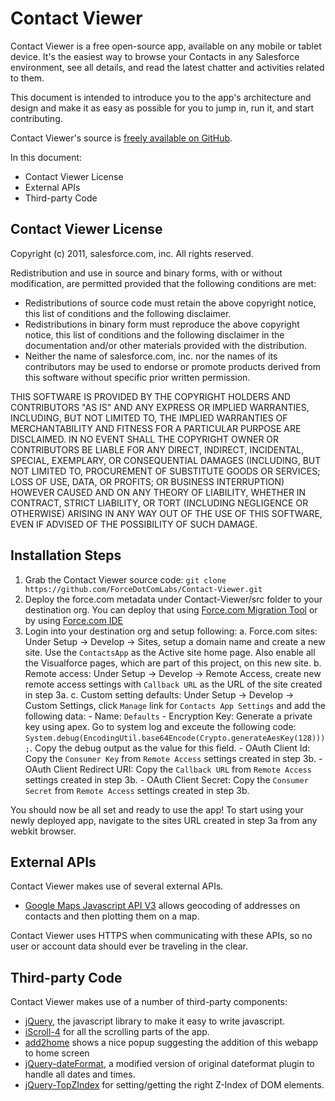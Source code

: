 # Contact Viewer #

Contact Viewer is a free open-source app, available on any mobile or tablet device. It's the easiest way to browse your Contacts in any Salesforce environment, see all details, and read the latest chatter and activities related to them.

This document is intended to introduce you to the app's architecture and design and make it as easy as possible for you to jump in, run it, and start contributing.

Contact Viewer's source is [freely available on GitHub](https://github.com/ForceDotComLabs/Contact-Viewer).

In this document:

- Contact Viewer License
- External APIs
- Third-party Code

## Contact Viewer License ##

Copyright (c) 2011, salesforce.com, inc.
All rights reserved.

Redistribution and use in source and binary forms, with or without modification, are permitted provided 
that the following conditions are met:
 
- Redistributions of source code must retain the above copyright notice, this list of conditions and the following disclaimer.
- Redistributions in binary form must reproduce the above copyright notice, this list of conditions and the following disclaimer in the documentation and/or other materials provided with the distribution. 
- Neither the name of salesforce.com, inc. nor the names of its contributors may be used to endorse or promote products derived from this software without specific prior written permission.
 
THIS SOFTWARE IS PROVIDED BY THE COPYRIGHT HOLDERS AND CONTRIBUTORS "AS IS" AND ANY EXPRESS OR IMPLIED WARRANTIES, INCLUDING, BUT NOT LIMITED TO, THE IMPLIED WARRANTIES OF MERCHANTABILITY AND FITNESS FOR A PARTICULAR PURPOSE ARE DISCLAIMED. IN NO EVENT SHALL THE COPYRIGHT OWNER OR CONTRIBUTORS BE LIABLE FOR ANY DIRECT, INDIRECT, INCIDENTAL, SPECIAL, EXEMPLARY, OR CONSEQUENTIAL DAMAGES (INCLUDING, BUT NOT LIMITED TO, PROCUREMENT OF SUBSTITUTE GOODS OR SERVICES; LOSS OF USE, DATA, OR PROFITS; OR BUSINESS INTERRUPTION) HOWEVER CAUSED AND ON ANY THEORY OF LIABILITY, WHETHER IN CONTRACT, STRICT LIABILITY, OR TORT (INCLUDING NEGLIGENCE OR OTHERWISE) ARISING IN ANY WAY OUT OF THE USE OF THIS SOFTWARE, EVEN IF ADVISED OF THE POSSIBILITY OF SUCH DAMAGE.

## Installation Steps ##

1. Grab the Contact Viewer source code: `git clone https://github.com/ForceDotComLabs/Contact-Viewer.git`
2. Deploy the force.com metadata under Contact-Viewer/src folder to your destination org. You can deploy that using [Force.com Migration Tool](http://wiki.developerforce.com/index.php/Force.com_Migration_Tool) or by using [Force.com IDE](http://wiki.developerforce.com/index.php/Force.com_IDE)
3. Login into your destination org and setup following:
	a. Force.com sites: Under Setup -> Develop -> Sites, setup a domain name and create a new site. Use the `ContactsApp` as the Active site home page. Also enable all the Visualforce pages, which are part of this project, on this new site.
	b. Remote access: Under Setup -> Develop -> Remote Access, create new remote access settings with `Callback URL` as the URL of the site created in step 3a.
	c. Custom setting defaults: Under Setup -> Develop -> Custom Settings, click `Manage` link for `Contacts App Settings` and add the following data:
		- Name: `Defaults`
		- Encryption Key: Generate a private key using apex. Go to system log and exceute the following code: `System.debug(EncodingUtil.base64Encode(Crypto.generateAesKey(128)));`. Copy the debug output as the value for this field.
		- OAuth Client Id: Copy the `Consumer Key` from `Remote Access` settings created in step 3b.
		- OAuth Client Redirect URI: Copy the `Callback URL` from `Remote Access` settings created in step 3b.
		- OAuth Client Secret: Copy the `Consumer Secret` from `Remote Access` settings created in step 3b.

You should now be all set and ready to use the app! To start using your newly deployed app, navigate to the sites URL created in step 3a from any webkit browser.

## External APIs ##

Contact Viewer makes use of several external APIs.

- [Google Maps Javascript API V3](http://code.google.com/apis/maps/documentation/javascript/) allows geocoding of addresses on contacts and then plotting them on a map. 

Contact Viewer uses HTTPS when communicating with these APIs, so no user or account data should ever be traveling in the clear.

## Third-party Code ##

Contact Viewer makes use of a number of third-party components:

- [jQuery](http://jquery.com), the javascript library to make it easy to write javascript.
- [iScroll-4](http://cubiq.org/iscroll-4) for all the scrolling parts of the app.
- [add2home](http://cubiq.org/add-to-home-screen) shows a nice popup suggesting the addition of this webapp to home screen
- [jQuery-dateFormat](https://github.com/phstc/jquery-dateFormat), a modified version of original dateformat plugin to handle all dates and times.
- [jQuery-TopZIndex](http://topzindex.googlecode.com/) for setting/getting the right Z-Index of DOM elements.